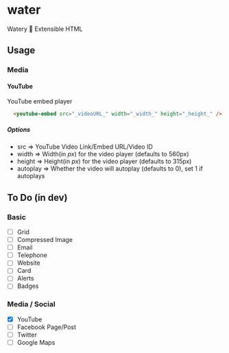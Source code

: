 # water
Watery :ocean: Extensible HTML

## Usage
### Media
#### YouTube
YouTube embed player
```html
  <youtube-embed src="_videoURL_" width="_width_" height="_height_" />
```
##### Options
* src => YouTube Video Link/Embed URL/Video ID
* width => Width(in _px_) for the video player (defaults to 560px)
* height => Height(in _px_) for the video player (defaults to 315px)
* autoplay => Whether the video will autoplay (defaults to 0), set 1 if autoplays

## To Do (in dev)
### Basic
- [ ] Grid  
- [ ] Compressed Image
- [ ] Email
- [ ] Telephone
- [ ] Website
- [ ] Card
- [ ] Alerts
- [ ] Badges

### Media / Social
- [X] YouTube
- [ ] Facebook Page/Post
- [ ] Twitter
- [ ] Google Maps
